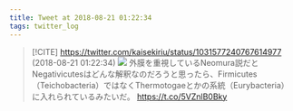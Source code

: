 ```yaml
---
title: Tweet at 2018-08-21 01:22:34
tags: twitter_log
---
```


> [!CITE] https://twitter.com/kaisekiriu/status/1031577240767614977 (2018-08-21 01:22:34)
> ![](https://twitter.com/kaisekiriu/status/1031577240767614977)
> 外膜を重視しているNeomura説だとNegativicutesはどんな解釈なのだろうと思ったら、Firmicutes（Teichobacteria）ではなくThermotogaeとかの系統（Eurybacteria）に入れられているみたいだ。
> https://t.co/5VZnlB0Bky
